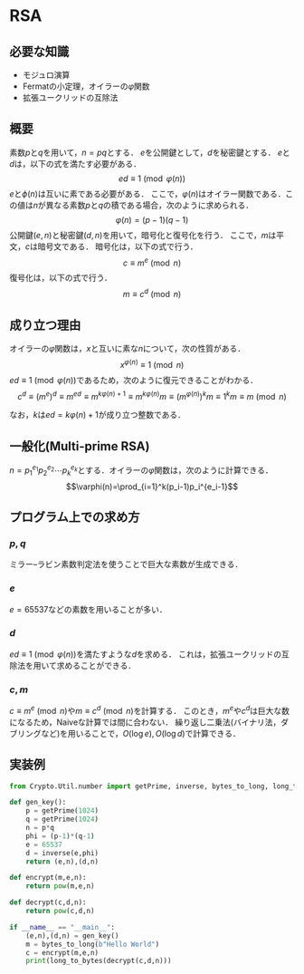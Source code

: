 # RSA
## 必要な知識
- モジュロ演算
- Fermatの小定理，オイラーの$\varphi$関数
- 拡張ユークリッドの互除法

## 概要
素数$p$と$q$を用いて，$n=pq$とする．
$e$を公開鍵として，$d$を秘密鍵とする．
$e$と$d$は，以下の式を満たす必要がある．
$$ed\equiv 1\pmod{\varphi(n)}$$
$e$と$\phi(n)$は互いに素である必要がある．
ここで，$\varphi(n)$はオイラー関数である．この値は$n$が異なる素数$p$と$q$の積である場合，次のように求められる．
$$\varphi(n)=(p-1)(q-1)$$
公開鍵$(e,n)$と秘密鍵$(d,n)$を用いて，暗号化と復号化を行う．
ここで，$m$は平文，$c$は暗号文である．
暗号化は，以下の式で行う．
$$c\equiv m^e\pmod{n}$$
復号化は，以下の式で行う．
$$m\equiv c^d\pmod{n}$$

## 成り立つ理由
オイラーの$\varphi$関数は，$x$と互いに素な$n$について，次の性質がある．
$$x^{\varphi(n)} \equiv 1 \pmod n$$
$ed\equiv 1 \pmod{\varphi(n)}$であるため，次のように復元できることがわかる．
$$
c^d\equiv (m^e)^d\equiv m^{ed}\equiv m^{k\varphi(n)+1} \equiv m^{k\varphi(n)}m\equiv (m^{\varphi(n)})^k m \equiv 1^km\equiv m\pmod{n}
$$

なお，$k$は$ed=k\varphi(n)+1$が成り立つ整数である．

## 一般化(Multi-prime RSA)
$n=p_1^{e_1}p_2^{e_2}\cdots p_k^{e_k}$とする．オイラーの$\varphi$関数は，次のように計算できる．
$$\varphi(n)=\prod_{i=1}^k(p_i-1)p_i^{e_i-1}$$

## プログラム上での求め方
### $p,q$
ミラー–ラビン素数判定法を使うことで巨大な素数が生成できる．
### $e$
$e=65537$などの素数を用いることが多い．
### $d$
$ed\equiv 1\pmod{\varphi(n)}$を満たすような$d$を求める．
これは，拡張ユークリッドの互除法を用いて求めることができる．
### $c,m$
$c\equiv m^e\pmod{n}$や$m\equiv c^d\pmod{n}$を計算する．
このとき，$m^e$や$c^d$は巨大な数になるため，Naiveな計算では間に合わない．
繰り返し二乗法(バイナリ法，ダブリングなど)を用いることで，$O(\log e),O(\log d)$で計算できる．

## 実装例
```python
from Crypto.Util.number import getPrime, inverse, bytes_to_long, long_to_bytes

def gen_key():
    p = getPrime(1024)
    q = getPrime(1024)
    n = p*q
    phi = (p-1)*(q-1)
    e = 65537
    d = inverse(e,phi)
    return (e,n),(d,n)

def encrypt(m,e,n):
    return pow(m,e,n)

def decrypt(c,d,n):
    return pow(c,d,n)

if __name__ == "__main__":
    (e,n),(d,n) = gen_key()
    m = bytes_to_long(b"Hello World")
    c = encrypt(m,e,n)
    print(long_to_bytes(decrypt(c,d,n)))
```


